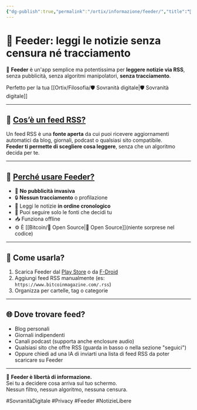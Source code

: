 ```yaml
---
{"dg-publish":true,"permalink":"/ortix/informazione/feeder/","title":"📰 Feeder: leggi le notizie senza censura né tracciamento","tags":["Feeder","RSS","SovranitàDigitale","Notizie","OpenSource","Privacy"]}
---
```



# 📰 Feeder: leggi le notizie senza censura né tracciamento

📲 **Feeder** è un'app semplice ma potentissima per **leggere notizie via RSS**, senza pubblicità, senza algoritmi manipolatori, **senza tracciamento**.

Perfetto per la tua [[Ortix/Filosofia/🛡️ Sovranità digitale\|🛡️ Sovranità digitale]]

---

## 🔎 <u>Cos’è un feed RSS?</u>

Un feed RSS è una **fonte aperta** da cui puoi ricevere aggiornamenti automatici da blog, giornali, podcast o qualsiasi sito compatibile.  
**Feeder ti permette di scegliere cosa leggere**, senza che un algoritmo decida per te.

---

## 🧠 <u>Perché usare Feeder?</u>

- 🚫 **No pubblicità invasiva**
- 🔒 **Nessun tracciamento** o profilazione
- 📰 Leggi le notizie **in ordine cronologico**
- 🧭 Puoi seguire solo le fonti che decidi tu
- 📥 Funziona offline
- ⚙️ È [[Bitcoin/🧬 Open Source\|🧬 Open Source]](niente sorprese nel codice)

---

## 📱 Come usarla?

1. Scarica Feeder dal [Play Store](https://play.google.com/store/apps/details?id=com.nononsenseapps.feeder) o da [F-Droid](https://f-droid.org/packages/com.nononsenseapps.feeder/)
2. Aggiungi feed RSS manualmente (es: `https://www.bitcoinmagazine.com/.rss`)
3. Organizza per cartelle, tag o categorie

---

## 🌐 Dove trovare feed?

- Blog personali 
- Giornali indipendenti
- Canali podcast (supporta anche enclosure audio)
- Qualsiasi sito che offre RSS (guarda in basso o nella sezione "seguici")
- Oppure chiedi ad una IA di inviarti una lista di feed RSS da poter scaricare su Feeder

---

🎯 **Feeder è libertà di informazione.**  
Sei tu a decidere cosa arriva sul tuo schermo.  
Nessun filtro, nessun algoritmo, nessuna censura.

#SovranitàDigitale #Privacy #Feeder #NotizieLibere